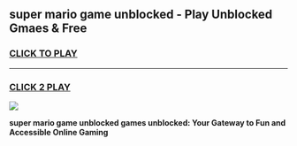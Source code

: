 
## super mario game unblocked - Play Unblocked Gmaes & Free
<h3>
<a href="https://news.freeplayer.one?title=super_mario_game_unblocked&ref=23F">CLICK TO PLAY</a></h3>
<hr>

<h3>
<a href="https://news.freeplayer.one?title=super_mario_game_unblocked&ref=23F">CLICK 2 PLAY</a>
  
</h3>

<a href="https://news.freeplayer.one?title=super_mario_game_unblocked&ref=23F/"><img src="https://clearcache.store/games.png"></a>


**super mario game unblocked games unblocked: Your Gateway to Fun and Accessible Online Gaming**
